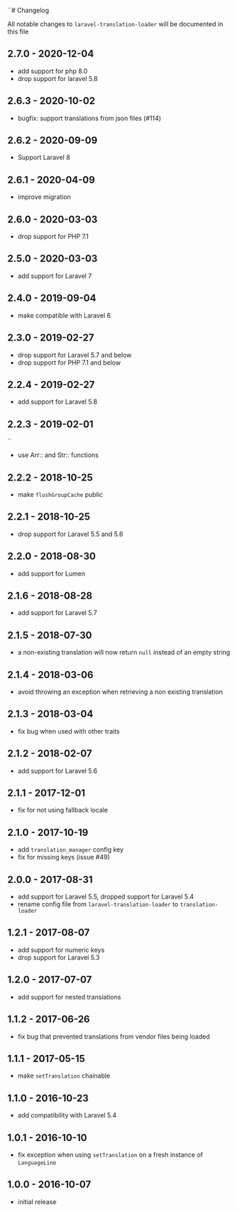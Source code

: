 ``# Changelog

All notable changes to `laravel-translation-loader` will be documented in this file

## 2.7.0 - 2020-12-04

- add support for php 8.0
- drop support for laravel 5.8

## 2.6.3 - 2020-10-02

- bugfix: support translations from json files (#114)

## 2.6.2 - 2020-09-09

- Support Laravel 8

## 2.6.1 - 2020-04-09

- improve migration

## 2.6.0 - 2020-03-03

- drop support for PHP 7.1

## 2.5.0 - 2020-03-03

- add support for Laravel 7

## 2.4.0 - 2019-09-04

- make compatible with Laravel 6

## 2.3.0 - 2019-02-27

- drop support for Laravel 5.7 and below
- drop support for PHP 7.1 and below

## 2.2.4 - 2019-02-27

- add support for Laravel 5.8

## 2.2.3 - 2019-02-01
``
- use Arr:: and Str:: functions

## 2.2.2 - 2018-10-25

- make `flushGroupCache` public

## 2.2.1 - 2018-10-25

- drop support for Laravel 5.5 and 5.6

## 2.2.0 - 2018-08-30

- add support for Lumen

## 2.1.6 - 2018-08-28

- add support for Laravel 5.7

## 2.1.5 - 2018-07-30

- a non-existing translation will now return `null` instead of an empty string

## 2.1.4 - 2018-03-06

- avoid throwing an exception when retrieving a non existing translation

## 2.1.3 - 2018-03-04

- fix bug when used with other traits

## 2.1.2 - 2018-02-07

- add support for Laravel 5.6

## 2.1.1 - 2017-12-01

- fix for not using fallback locale

## 2.1.0 - 2017-10-19

- add `translation_manager` config key
- fix for missing keys (issue #49)

## 2.0.0 - 2017-08-31

- add support for Laravel 5.5, dropped support for Laravel 5.4
- rename config file from `laravel-translation-loader` to `translation-loader`

## 1.2.1 - 2017-08-07

- add support for numeric keys
- drop support for Laravel 5.3

## 1.2.0 - 2017-07-07

- add support for nested translations

## 1.1.2 - 2017-06-26

- fix bug that prevented translations from vendor files being loaded

## 1.1.1 - 2017-05-15

- make `setTranslation` chainable

## 1.1.0 - 2016-10-23

- add compatibility with Laravel 5.4

## 1.0.1 - 2016-10-10

- fix exception when using `setTranslation` on a fresh instance of `LanguageLine`

## 1.0.0 - 2016-10-07

- initial release
